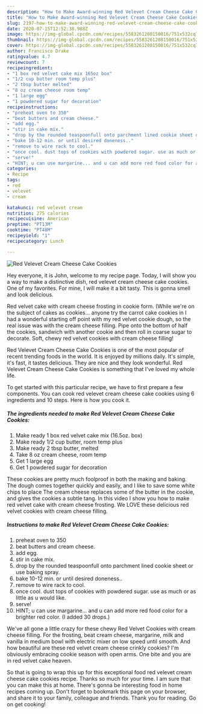```yaml
---
description: "How to Make Award-winning Red Velevet Cream Cheese Cake Cookies"
title: "How to Make Award-winning Red Velevet Cream Cheese Cake Cookies"
slug: 2197-how-to-make-award-winning-red-velevet-cream-cheese-cake-cookies
date: 2020-07-15T12:52:38.988Z
image: https://img-global.cpcdn.com/recipes/5583261208150016/751x532cq70/red-velevet-cream-cheese-cake-cookies-recipe-main-photo.jpg
thumbnail: https://img-global.cpcdn.com/recipes/5583261208150016/751x532cq70/red-velevet-cream-cheese-cake-cookies-recipe-main-photo.jpg
cover: https://img-global.cpcdn.com/recipes/5583261208150016/751x532cq70/red-velevet-cream-cheese-cake-cookies-recipe-main-photo.jpg
author: Francisco Drake
ratingvalue: 4.7
reviewcount: 7
recipeingredient:
- "1 box red velvet cake mix 165oz box"
- "1/2 cup butter room temp plus"
- "2 tbsp butter melted"
- "8 oz cream cheese room temp"
- "1 large egg"
- "1 powdered sugar for decoration"
recipeinstructions:
- "preheat oven to 350"
- "beat butters and cream cheese."
- "add egg."
- "stir in cake mix."
- "drop by the rounded teaspoonfull onto parchment lined cookie sheet or use baking spray."
- "bake 10-12 min. or until desired doneness.."
- "remove to wire rack to cool."
- "once cool. dust tops of cookies with powdered sugar. use as much or as little as u would like."
- "serve!"
- "HINT; u can use margarine... and u can add more red food color for a brighter red color. (I added 30 drops.)"
categories:
- Recipe
tags:
- red
- velevet
- cream

katakunci: red velevet cream 
nutrition: 275 calories
recipecuisine: American
preptime: "PT13M"
cooktime: "PT48M"
recipeyield: "1"
recipecategory: Lunch

---
```



![Red Velevet Cream Cheese Cake Cookies](https://img-global.cpcdn.com/recipes/5583261208150016/751x532cq70/red-velevet-cream-cheese-cake-cookies-recipe-main-photo.jpg)

Hey everyone, it is John, welcome to my recipe page. Today, I will show you a way to make a distinctive dish, red velevet cream cheese cake cookies. One of my favorites. For mine, I will make it a bit tasty. This is gonna smell and look delicious.

Red velvet cake with cream cheese frosting in cookie form. (While we&#39;re on the subject of cakes as cookies… anyone try the carrot cake cookies in I had a wonderful starting off point with my red velvet cookie dough, so the real issue was with the cream cheese filling. Pipe onto the bottom of half the cookies, sandwich with another cookie and then roll in coarse sugar to decorate. Soft, chewy red velvet cookies with cream cheese filling!

Red Velevet Cream Cheese Cake Cookies is one of the most popular of recent trending foods in the world. It is enjoyed by millions daily. It's simple, it's fast, it tastes delicious. They are nice and they look wonderful. Red Velevet Cream Cheese Cake Cookies is something that I've loved my whole life.


To get started with this particular recipe, we have to first prepare a few components. You can cook red velevet cream cheese cake cookies using 6 ingredients and 10 steps. Here is how you cook it.

<!--inarticleads1-->

##### The ingredients needed to make Red Velevet Cream Cheese Cake Cookies:

1. Make ready 1 box red velvet cake mix (16.5oz. box)
1. Make ready 1/2 cup butter, room temp plus
1. Make ready 2 tbsp butter, melted
1. Take 8 oz cream cheese, room temp
1. Get 1 large egg
1. Get 1 powdered sugar for decoration


These cookies are pretty much foolproof in both the making and baking. The dough comes together quickly and easily, and I like to save some white chips to place The cream cheese replaces some of the butter in the cookie, and gives the cookies a subtle tang. In this video I show you how to make red velvet cake with cream cheese frosting. We LOVE these delicious red velvet cookies with cream cheese filling. 

<!--inarticleads2-->

##### Instructions to make Red Velevet Cream Cheese Cake Cookies:

1. preheat oven to 350
1. beat butters and cream cheese.
1. add egg.
1. stir in cake mix.
1. drop by the rounded teaspoonfull onto parchment lined cookie sheet or use baking spray.
1. bake 10-12 min. or until desired doneness..
1. remove to wire rack to cool.
1. once cool. dust tops of cookies with powdered sugar. use as much or as little as u would like.
1. serve!
1. HINT; u can use margarine... and u can add more red food color for a brighter red color. (I added 30 drops.)


We&#39;ve all gone a little crazy for these chewy Red Velvet Cookies with cream cheese filling. For the frosting, beat cream cheese, margarine, milk and vanilla in medium bowl with electric mixer on low speed until smooth. And how beautiful are these red velvet cream cheese crinkly cookies? I&#39;m obviously embracing cookie season with open arms. One bite and you are in red velvet cake heaven. 

So that is going to wrap this up for this exceptional food red velevet cream cheese cake cookies recipe. Thanks so much for your time. I am sure that you can make this at home. There's gonna be interesting food in home recipes coming up. Don't forget to bookmark this page on your browser, and share it to your family, colleague and friends. Thank you for reading. Go on get cooking!
